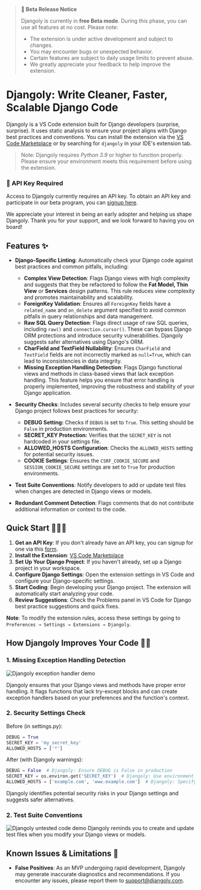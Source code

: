 > **🚀 Beta Release Notice**
>
> Djangoly is currently in **free Beta mode**. During this phase, you can use all features at no cost. Please note:
>
> - The extension is under active development and subject to changes.
> - You may encounter bugs or unexpected behavior.
> - Certain features are subject to daily usage limits to prevent abuse.
> - We greatly appreciate your feedback to help improve the extension.

# Djangoly: Write Cleaner, Faster, Scalable Django Code

Djangoly is a VS Code extension built for Django developers (surprise, surprise). It uses static analysis to ensure your project aligns with Django best practices and conventions. You can install the extension via the [VS Code Marketplace](https://marketplace.visualstudio.com/items?itemName=Alchemized.djangoly) or by searching for `djangoly` in your IDE's extension tab.

> Note: Djangoly requires _Python 3.9_ or higher to function properly. Please ensure your environment meets this requirement before using the extension.

### 🔑 API Key Required

Access to Djangoly currently requires an API key. To obtain an API key and participate in our beta program, you can [signup here](https://forms.gle/gEEZdfhWpQyQh2qVA).

We appreciate your interest in being an early adopter and helping us shape Djangoly. Thank you for your support, and we look forward to having you on board!

## Features ✨

- **Django-Specific Linting**: Automatically check your Django code against best practices and common pitfalls, including:

  - **Complex View Detection**: Flags Django views with high complexity and suggests that they be refactored to follow the **Fat Model, Thin View** or **Services** design patterns. This rule reduces view complexity and promotes maintainability and scalability.
  - **ForeignKey Validation**: Ensures all `ForeignKey` fields have a `related_name` and `on_delete` argument specified to avoid common pitfalls in query relationships and data management.
  - **Raw SQL Query Detection**: Flags direct usage of raw SQL queries, including `raw()` and `connection.cursor()`. These can bypass Django ORM protections and introduce security vulnerabilities. Djangoly suggests safer alternatives using Django's ORM.
  - **CharField and TextField Nullability**: Ensures `CharField` and `TextField` fields are not incorrectly marked as `null=True`, which can lead to inconsistencies in data integrity.
  - **Missing Exception Handling Detection**: Flags Django functional views and methods in class-based views that lack exception handling. This feature helps you ensure that error handling is properly implemented, improving the robustness and stability of your Django application.
- **Security Checks**: Includes several security checks to help ensure your Django project follows best practices for security:

  - **DEBUG Setting:** Checks if `DEBUG` is set to `True`. This setting should be `False` in production environments.
  - **SECRET_KEY Protection:** Verifies that the `SECRET_KEY` is not hardcoded in your settings file.
  - **ALLOWED_HOSTS Configuration**: Checks the `ALLOWED_HOSTS` setting for potential security issues.
  - **COOKIE Settings**: Ensures the `CSRF_COOKIE_SECURE` and `SESSION_COOKIE_SECURE` settings are set to `True` for production environments.
- **Test Suite Conventions**: Notify developers to add or update test files when changes are detected in Django views or models.
- **Redundant Comment Detection**: Flags comments that do not contribute additional information or context to the code.

## Quick Start 🏃‍♂️💨

1. **Get an API Key**: If you don't already have an API key, you can signup for one via this [form](https://forms.gle/gEEZdfhWpQyQh2qVA).
2. **Install the Extension**: [VS Code Marketplace](https://marketplace.visualstudio.com/items?itemName=Alchemized.djangoly)
3. **Set Up Your Django Project**: If you haven't already, set up a Django project in your workspace.
4. **Configure Django Settings**: Open the extension settings in VS Code and configure your Django-specific settings.
5. **Start Coding**: Begin developing your Django project. The extension will automatically start analyzing your code.
6. **Review Suggestions**: Check the Problems panel in VS Code for Django best practice suggestions and quick fixes.

**Note**: To modify the extension rules, access these settings by going to `Preferences → Settings → Extensions → Djangoly`.

## How Djangoly Improves Your Code 🧑‍🏫

### 1. Missing Exception Handling Detection

![Djangoly exception handler demo](https://raw.githubusercontent.com/software-trizzey/images/main/assets/images/djangoly-exception-handler-demo.gif)

Djangoly ensures that your Django views and methods have proper error handling. It flags functions that lack try-except blocks and can create exception handlers based on your preferences and the function's context.

### 2. Security Settings Check

Before (in settings.py):

```python
DEBUG = True
SECRET_KEY = 'my_secret_key'
ALLOWED_HOSTS = ['*']
```

After (with Djangoly warnings):

```python
DEBUG = False  # Djangoly: Ensure DEBUG is False in production
SECRET_KEY = os.environ.get('SECRET_KEY')  # Djangoly: Use environment variables for sensitive data
ALLOWED_HOSTS = ['example.com', 'www.example.com']  # Djangoly: Specify allowed hosts explicitly
```

Djangoly identifies potential security risks in your Django settings and suggests safer alternatives.

### 2. Test Suite Conventions

![Djangoly untested code demo](https://raw.githubusercontent.com/software-trizzey/images/main/assets/images/flag-untested-api-code.gif)
Djangoly reminds you to create and update test files when you modify your Django views or models.

## Known Issues & Limitations 🐞

- **False Positives**: As an MVP undergoing rapid development, Djangoly may generate inaccurate diagnostics and recommendations. If you encounter any issues, please report them to [support@djangoly.com](mailto:support@djangoly.com).
